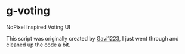# g-voting


NoPixel Inspired Voting UI

This script was originally created by [Gavi1223](https://github.com/Gavi1223/g-voting), I just went through and cleaned up the code a bit.
